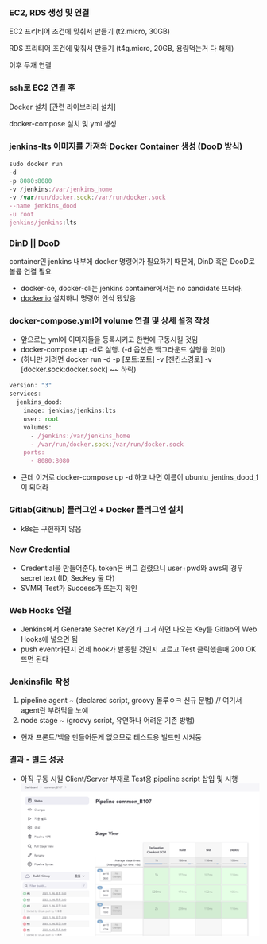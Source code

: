 ### EC2, RDS 생성 및 연결

EC2 프리티어 조건에 맞춰서 만들기 (t2.micro, 30GB)

RDS 프리티어 조건에 맞춰서 만들기 (t4g.micro, 20GB, 용량먹는거 다 해제)

이후 두개 연결

### ssh로 EC2 연결 후

Docker 설치 [관련 라이브러리 설치]

docker-compose 설치 및 yml 생성

### jenkins-lts 이미지를 가져와 Docker Container 생성 (DooD 방식)

```jsx
sudo docker run
-d
-p 8080:8080
-v /jenkins:/var/jenkins_home
-v /var/run/docker.sock:/var/run/docker.sock
--name jenkins_dood
-u root
jenkins/jenkins:lts
```

### DinD || DooD

container인 jenkins 내부에 docker 명령어가 필요하기 때문에, DinD 혹은 DooD로 볼륨 연결 필요

- docker-ce, docker-cli는 jenkins container에서는 no candidate 뜨더라.
- [docker.io](http://docker.io) 설치하니 명령어 인식 됐었음

### docker-compose.yml에 volume 연결 및 상세 설정 작성

- 앞으로는 yml에 이미지들을 등록시키고 한번에 구동시킬 것임
- docker-compose up -d로 실행. (-d 옵션은 백그라운드 실행을 의미)
- (하나만 키려면 docker run -d -p [포트:포트] -v [젠킨스경로] -v [docker.sock:docker.sock] ~~ 하략)

```jsx
version: "3"
services:
  jenkins_dood:
    image: jenkins/jenkins:lts
    user: root
    volumes:
      - /jenkins:/var/jenkins_home
      - /var/run/docker.sock:/var/run/docker.sock
    ports:
      - 8080:8080
```

- 근데 이거로 docker-compose up -d 하고 나면 이름이 ubuntu_jentins_dood_1이 되더라
    
    

### Gitlab(Github) 플러그인 + Docker 플러그인 설치

- k8s는 구현하지 않음

### New Credential

- Credential을 만들어준다. token은 버그 걸렸으니 user+pwd와 aws의 경우 secret text (ID, SecKey 둘 다)
- SVM의 Test가 Success가 뜨는지 확인

### Web Hooks 연결

- Jenkins에서 Generate Secret Key인가 그거 하면 나오는 Key를 Gitlab의 Web Hooks에 넣으면 됨
- push event라던지 언제 hook가 발동될 것인지 고르고 Test 클릭했을때 200 OK뜨면 된다

### Jenkinsfile 작성

1. pipeline agent ~ (declared script, groovy 몰루ㅇㅋ 신규 문법) // 여기서 agent란 부려먹을 노예
2. node stage ~ (groovy script, 유연하나 어려운 기존 방법)
- 현재 프론트/백을 만들어둔게 없으므로 테스트용 빌드만 시켜둠

### 결과 - 빌드 성공

- 아직 구동 시킬 Client/Server 부재로 Test용 pipeline script 삽입 및 시행
![image-1.png](./image-1.png)